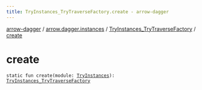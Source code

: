 ```yaml
---
title: TryInstances_TryTraverseFactory.create - arrow-dagger
---
```


[arrow-dagger](../../index.html) / [arrow.dagger.instances](../index.html) / [TryInstances_TryTraverseFactory](index.html) / [create](./create.html)

# create

`static fun create(module: `[`TryInstances`](../-try-instances/index.html)`): `[`TryInstances_TryTraverseFactory`](index.html)